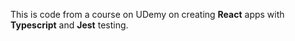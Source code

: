 This is code from a course on UDemy on creating **React** apps with **Typescript** and **Jest** testing.
